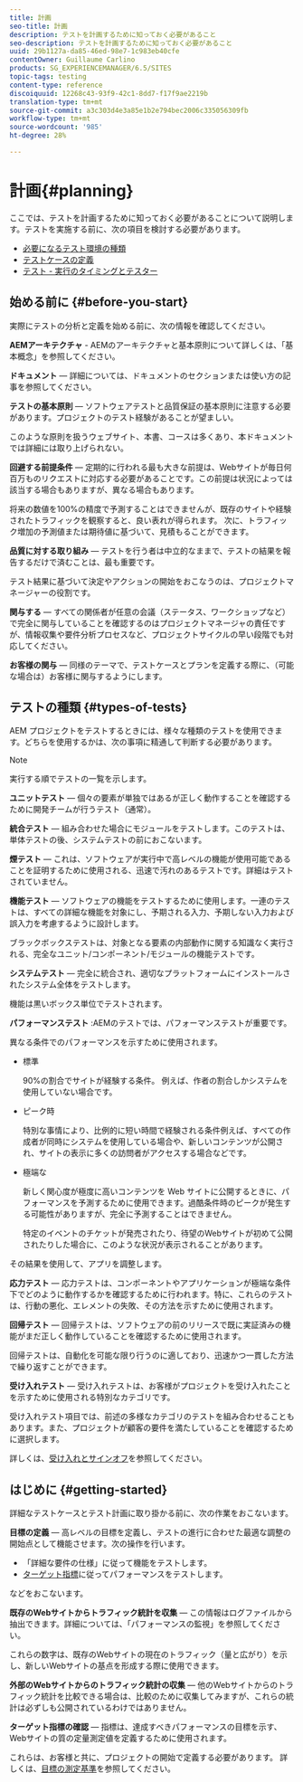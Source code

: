 ```yaml
---
title: 計画
seo-title: 計画
description: テストを計画するために知っておく必要があること
seo-description: テストを計画するために知っておく必要があること
uuid: 29b1127a-da85-46ed-98e7-1c983eb40cfe
contentOwner: Guillaume Carlino
products: SG_EXPERIENCEMANAGER/6.5/SITES
topic-tags: testing
content-type: reference
discoiquuid: 12268c43-93f9-42c1-8dd7-f17f9ae2219b
translation-type: tm+mt
source-git-commit: a3c303d4e3a85e1b2e794bec2006c335056309fb
workflow-type: tm+mt
source-wordcount: '985'
ht-degree: 28%

---
```



# 計画{#planning}

ここでは、テストを計画するために知っておく必要があることについて説明します。テストを実施する前に、次の項目を検討する必要があります。

* [必要になるテスト環境の種類](/help/sites-developing/test-environments.md)
* [テストケースの定義](/help/sites-developing/test-cases.md)
* [テスト - 実行のタイミングとテスター](/help/sites-developing/when-who.md)

## 始める前に {#before-you-start}

実際にテストの分析と定義を始める前に、次の情報を確認してください。

**AEMアーキテクチャ** - AEMのアーキテクチャと基本原則について詳しくは、「基本概念」を参照してください。

**ドキュメント**  — 詳細については、ドキュメントのセクションまたは使い方の記事を参照してください。

**テストの基本原則**  — ソフトウェアテストと品質保証の基本原則に注意する必要があります。プロジェクトのテスト経験があることが望ましい。

このような原則を扱うウェブサイト、本書、コースは多くあり、本ドキュメントでは詳細には取り上げられない。

**回避する前提条件**  — 定期的に行われる最も大きな前提は、Webサイトが毎日何百万ものリクエストに対応する必要があることです。この前提は状況によっては該当する場合もありますが、異なる場合もあります。

将来の数値を100%の精度で予測することはできませんが、既存のサイトや経験されたトラフィックを観察すると、良い表れが得られます。 次に、トラフィック増加の予測値または期待値に基づいて、見積もることができます。

**品質に対する取り組み**  — テストを行う者は中立的なままで、テストの結果を報告するだけで済むことは、最も重要です。

テスト結果に基づいて決定やアクションの開始をおこなうのは、プロジェクトマネージャーの役割です。

**関与する**  — すべての関係者が任意の会議（ステータス、ワークショップなど）で完全に関与していることを確認するのはプロジェクトマネージャの責任ですが、情報収集や要件分析プロセスなど、プロジェクトサイクルの早い段階でも対応してください。

**お客様の関与**  — 同様のテーマで、テストケースとプランを定義する際に、（可能な場合は）お客様に関与するようにします。

## テストの種類 {#types-of-tests}

AEM プロジェクトをテストするときには、様々な種類のテストを使用できます。どちらを使用するかは、次の事項に精通して判断する必要があります。

>[!NOTE]
>
>実行する順でテストの一覧を示します。

**ユニットテスト**  — 個々の要素が単独ではあるが正しく動作することを確認するために開発チームが行うテスト（通常）。

**統合テスト**  — 組み合わせた場合にモジュールをテストします。このテストは、単体テストの後、システムテストの前におこないます。

**煙テスト**  — これは、ソフトウェアが実行中で高レベルの機能が使用可能であることを証明するために使用される、迅速で汚れのあるテストです。詳細はテストされていません。

**機能テスト**  — ソフトウェアの機能をテストするために使用します。一連のテストは、すべての詳細な機能を対象にし、予期される入力、予期しない入力および誤入力を考慮するように設計します。

ブラックボックステストは、対象となる要素の内部動作に関する知識なく実行される、完全なユニット/コンポーネント/モジュールの機能テストです。

**システムテスト**  — 完全に統合され、適切なプラットフォームにインストールされたシステム全体をテストします。

機能は黒いボックス単位でテストされます。

**パフォーマンステスト** :AEMのテストでは、パフォーマンステストが重要です。

異なる条件でのパフォーマンスを示すために使用されます。

* 標準

   90%の割合でサイトが経験する条件。 例えば、作者の割合しかシステムを使用していない場合です。

* ピーク時

   特別な事情により、比例的に短い時間で経験される条件例えば、すべての作成者が同時にシステムを使用している場合や、新しいコンテンツが公開され、サイトの表示に多くの訪問者がアクセスする場合などです。

* 極端な

   新しく関心度が極度に高いコンテンツを Web サイトに公開するときに、パフォーマンスを予測するために使用できます。過酷条件時のピークが発生する可能性がありますが、完全に予測することはできません。

   特定のイベントのチケットが発売されたり、待望のWebサイトが初めて公開されたりした場合に、このような状況が表示されることがあります。

その結果を使用して、アプリを調整します。

**応力テスト**  — 応力テストは、コンポーネントやアプリケーションが極端な条件下でどのように動作するかを確認するために行われます。特に、これらのテストは、行動の悪化、エレメントの失敗、その方法を示すために使用されます。

**回帰テスト**  — 回帰テストは、ソフトウェアの前のリリースで既に実証済みの機能がまだ正しく動作していることを確認するために使用されます。

回帰テストは、自動化を可能な限り行うのに適しており、迅速かつ一貫した方法で繰り返すことができます。

**受け入れテスト**  — 受け入れテストは、お客様がプロジェクトを受け入れたことを示すために使用される特別なカテゴリです。

受け入れテスト項目では、前述の多様なカテゴリのテストを組み合わせることもあります。また、プロジェクトが顧客の要件を満たしていることを確認するために選択します。

詳しくは、[受け入れとサインオフ](/help/sites-developing/acceptance-signoff.md)を参照してください。

## はじめに {#getting-started}

詳細なテストケースとテスト計画に取り掛かる前に、次の作業をおこないます。

**目標の定義**  — 高レベルの目標を定義し、テストの進行に合わせた最適な調整の開始点として機能させます。次の操作を行います。

* 「詳細な要件の仕様」に従って機能をテストします。
* [ターゲット指標](/help/managing/best-practices-further-reference.md#key-performance-indicators-and-target-metrics)に従ってパフォーマンスをテストします。

などをおこないます。

**既存のWebサイトからトラフィック統計を収集**  — この情報はログファイルから抽出できます。詳細については、「パフォーマンスの監視」を参照してください。

これらの数字は、既存のWebサイトの現在のトラフィック（量と広がり）を示し、新しいWebサイトの基点を形成する際に使用できます。

**外部のWebサイトからのトラフィック統計の収集**  — 他のWebサイトからのトラフィック統計を比較できる場合は、比較のために収集してみますが、これらの統計は必ずしも公開されているわけではありません。

**ターゲット指標の確認**  — 指標は、達成すべきパフォーマンスの目標を示す、Webサイトの質の定量測定値を定義するために使用されます。

これらは、お客様と共に、プロジェクトの開始で定義する必要があります。 詳しくは、[目標の測定基準](/help/sites-developing/planning.md)を参照してください。
